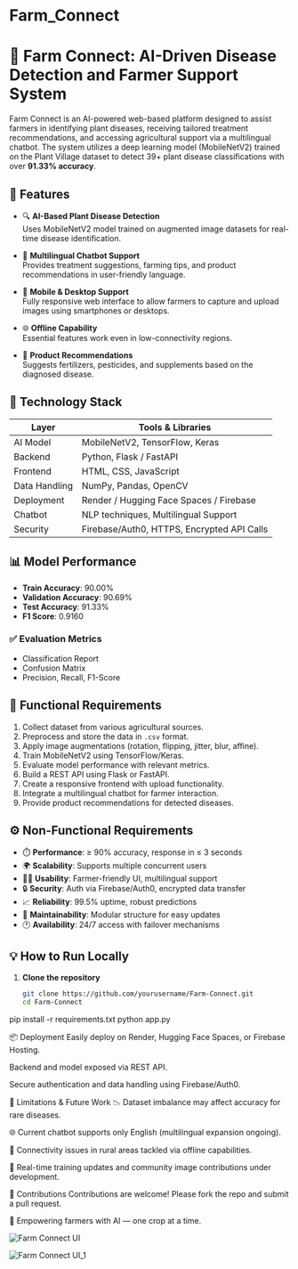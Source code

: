 # Farm_Connect
# 🌾 Farm Connect: AI-Driven Disease Detection and Farmer Support System

Farm Connect is an AI-powered web-based platform designed to assist farmers in identifying plant diseases, receiving tailored treatment recommendations, and accessing agricultural support via a multilingual chatbot. The system utilizes a deep learning model (MobileNetV2) trained on the Plant Village dataset to detect 39+ plant disease classifications with over **91.33% accuracy**.

## 🚀 Features

- 🔍 **AI-Based Plant Disease Detection**  
  Uses MobileNetV2 model trained on augmented image datasets for real-time disease identification.
  
- 🧠 **Multilingual Chatbot Support**  
  Provides treatment suggestions, farming tips, and product recommendations in user-friendly language.

- 📱 **Mobile & Desktop Support**  
  Fully responsive web interface to allow farmers to capture and upload images using smartphones or desktops.

- 🌐 **Offline Capability**  
  Essential features work even in low-connectivity regions.

- 🧪 **Product Recommendations**  
  Suggests fertilizers, pesticides, and supplements based on the diagnosed disease.

## 🧠 Technology Stack

| Layer         | Tools & Libraries                                |
|---------------|--------------------------------------------------|
| AI Model      | MobileNetV2, TensorFlow, Keras                   |
| Backend       | Python, Flask / FastAPI                          |
| Frontend      | HTML, CSS, JavaScript                            |
| Data Handling | NumPy, Pandas, OpenCV                            |
| Deployment    | Render / Hugging Face Spaces / Firebase          |
| Chatbot       | NLP techniques, Multilingual Support             |
| Security      | Firebase/Auth0, HTTPS, Encrypted API Calls       |

## 📊 Model Performance

- **Train Accuracy**: 90.00%  
- **Validation Accuracy**: 90.69%  
- **Test Accuracy**: 91.33%  
- **F1 Score**: 0.9160

### ✅ Evaluation Metrics
- Classification Report
- Confusion Matrix
- Precision, Recall, F1-Score

## 📁 Functional Requirements

1. Collect dataset from various agricultural sources.
2. Preprocess and store the data in `.csv` format.
3. Apply image augmentations (rotation, flipping, jitter, blur, affine).
4. Train MobileNetV2 using TensorFlow/Keras.
5. Evaluate model performance with relevant metrics.
6. Build a REST API using Flask or FastAPI.
7. Create a responsive frontend with upload functionality.
8. Integrate a multilingual chatbot for farmer interaction.
9. Provide product recommendations for detected diseases.

## ⚙️ Non-Functional Requirements

- ⏱️ **Performance**: ≥ 90% accuracy, response in ≤ 3 seconds  
- 🌍 **Scalability**: Supports multiple concurrent users  
- 🧑‍🌾 **Usability**: Farmer-friendly UI, multilingual support  
- 🔒 **Security**: Auth via Firebase/Auth0, encrypted data transfer  
- 📈 **Reliability**: 99.5% uptime, robust predictions  
- 🔄 **Maintainability**: Modular structure for easy updates  
- 🕐 **Availability**: 24/7 access with failover mechanisms  


## 💡 How to Run Locally

1. **Clone the repository**
   ```bash
   git clone https://github.com/yourusername/Farm-Connect.git
   cd Farm-Connect
pip install -r requirements.txt
python app.py

📦 Deployment
Easily deploy on Render, Hugging Face Spaces, or Firebase Hosting.

Backend and model exposed via REST API.

Secure authentication and data handling using Firebase/Auth0.

📌 Limitations & Future Work
📉 Dataset imbalance may affect accuracy for rare diseases.

🌐 Current chatbot supports only English (multilingual expansion ongoing).

📡 Connectivity issues in rural areas tackled via offline capabilities.

🔁 Real-time training updates and community image contributions under development.

🤝 Contributions
Contributions are welcome! Please fork the repo and submit a pull request.

🌱 Empowering farmers with AI — one crop at a time.

![Farm Connect UI](UI_images/Screenshot%202025-01-28%20163322.png)

![Farm Connect UI_1](UI_images/Screenshot%202025-02-11%20000831.png)



